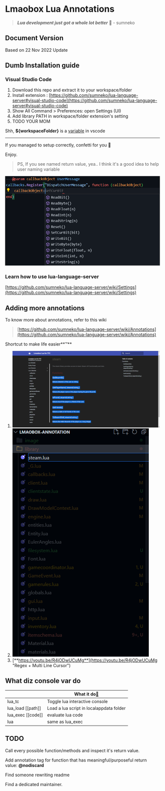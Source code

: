 # Lmaobox Lua Annotations

> ***Lua development just got a whole lot better*** 🧠 - sumneko

## Document Version

Based on 22 Nov 2022 Update

## Dumb Installation guide

### Visual Studio Code

1. Download this repo and extract it to your workspace/folder
2. Install extension : [https://github.com/sumneko/lua-language-server#visual-studio-code](https://github.com/sumneko/lua-language-server#visual-studio-code)
3. Show All Command > Preferences: open Settings (UI)
4. Add library PATH in workspace/folder extension's setting
5. TODO YOUR MOM

Shh, **${workspaceFolder}** is a [variable](https://code.visualstudio.com/docs/editor/variables-reference) in vscode

---

If you managed to setup correctly, confetti for you 🎉

Enjoy.

> PS, If you see named return value, yea.. I think it's a good idea to help user naming variable

![1670231242609](image/readme/1670231242609.png)

### Learn how to use lua-language-server

[https://github.com/sumneko/lua-language-server/wiki/Settings](https://github.com/sumneko/lua-language-server/wiki/Settings)

## Adding more annotations

To know more about annotations, refer to this wiki

> [https://github.com/sumneko/lua-language-server/wiki/Annotations](https://github.com/sumneko/lua-language-server/wiki/Annotations)

Shortcut to make life easier**™**

1. ![1670231723312](image/readme/1670231723312.png "Click on text to copy, then CTRL-A  CTRL-C")
2. ![1670231762183](image/readme/1670231762183.png "explorer.newFile")
3. [**https://youtu.be/R4jODwUCuMg**](https://youtu.be/R4jODwUCuMg "Regex + Multi Line Cursor")

## What diz console var do

|                   | What it do[🤔](https://emojipedia.org/thinking-face/) |
| ----------------- | -------------------------------------------------- |
| lua_tc            | Toggle lua interactive console                     |
| lua_load [[path]] | Load a lua script in localappdata folder           |
| lua_exec [[code]] | evaluate lua code                                 |
| lua               | same as lua_exec                                   |

## TODO

Call every possible function/methods and inspect it's return value.

Add annotation tag for function that has meaningful/purposeful return value: **@nodiscard**

Find someone rewriting readme

Find a dedicated maintainer.
